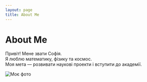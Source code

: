 ```yaml
---
layout: page
title: About Me
---
```


# About Me

Привіт! Мене звати Софія.  
Я люблю математику, фізику та космос.  
Моя мета — розвивати наукові проекти і вступити до академії.  

![Моє фото](assets/myphoto.jpg)
